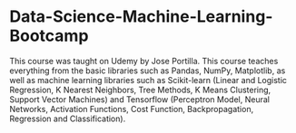 # Data-Science-Machine-Learning-Bootcamp
This course was taught on Udemy by Jose Portilla. This course teaches everything from the basic libraries such as Pandas, NumPy, Matplotlib, as well as machine learning libraries such as Scikit-learn (Linear and Logistic Regression, K Nearest Neighbors, Tree Methods, K Means Clustering, Support Vector Machines) and Tensorflow (Perceptron Model, Neural Networks, Activation Functions, Cost Function, Backpropagation, Regression and Classification).
